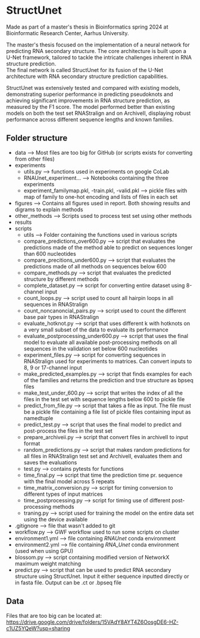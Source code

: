 # StructUnet
Made as part of a master's thesis in Bioinformatics spring 2024 at Bioinformatic Research Center, Aarhus University. 

The master's thesis focused on the implementation of a neural network for predicting RNA secondary structure. The core architecture is built upon a U-Net framework, tailored to tackle the intricate challenges inherent in RNA structure prediction.   
The final network is called StructUnet for its fusion of the U-Net architecture with RNA secondary structure prediction capabilities. 

StructUnet was extensively tested and compared with existing models, demonstrating superior performance in predicting pseudoknots and achieving significant improvements in RNA structure prediction, as measured by the F1 score. The model performed better than existing models on both the test set RNAStralign and on ArchiveII, displaying robust performance across different sequence lengths and known families.

## Folder structure
- data --> Most files are too big for GitHub (or scripts exists for converting from other files)
- experiments   
    - utils.py --> functions used in experiments on google CoLab  
    - RNAUnet_experiment... --> Notebooks containing the three experiments
    - experiment_familymap.pkl, -train.pkl, -valid.pkl --> pickle files with map of family to one-hot encoding and lists of files in each set   
- figures --> Contains all figures used in report. Both showing results and digrams to explain methods   
- other_methods --> Scripts used to process test set using other methods
- results   
- scripts
    - utils --> Folder containing the functions used in various scripts
    - compare_predictions_over600.py --> script that evaluates the predictions made of the method able to predict on sequences longer than 600 nucleotides
    - compare_precitions_under600.py --> script that evaluates the predictions made of all methods on sequences below 600
    - compare_methods.py --> script that evaluates the predicted structure by different methods
    - complete_dataset.py --> script for converting entire dataset using 8-channel input
    - count_loops.py --> script used to count all hairpin loops in all sequences in RNAStralign
    - count_noncanoncial_pairs.py --> script used to count the different base pair types in RNAStralign
    - evaluate_hotknot.py --> script that uses different k with hotknots on a very small subset of the data to evaluate its performance
    - evaluate_postprocessing_under600.py --> script that uses the final model to evaluate all available post-processing methods on all sequences in the validation set below 600 nucleotides
    - experiment_files.py --> script for converting sequences in RNAStralign used for experiments to matrices. Can convert inputs to 8, 9 or 17-channel input
    - make_predicted_examples.py --> script that finds examples for each of the families and returns the prediction and true structure as bpseq files
    - make_test_under_600.py --> script that writes the index of all the files in the test set with sequence lengths below 600 to pickle file
    - predict_from_file.py --> script that takes a file as input. The file must be a pickle file containing a file list of pickle files containing input as namedtuple
    - predict_test.py --> script that uses the final model to predict and post-process the files in the test set
    - prepare_archiveii.py --> script that convert files in archiveII to input format
    - random_predictions.py --> script that makes random predictions for all files in RNAStralign test set and ArchiveII, evaluates them and saves the evaluations
    - test.py --> contains pytests for functions
    - time_final.py --> script that time the prediction time pr. sequence with the final model across 5 repeats
    - time_matrix_conversion.py --> script for timing conversion to different types of input matrices 
    - time_postprocessing.py --> script for timing use of different post-processing methods
    - traning.py --> script used for training the model on the entire data set using the device available
- .gitignore --> file that wasn't added to git 
- workflow.py --> GWF workflow used to run some scripts on cluster
- environment1.yml --> file containing *RNAUnet* conda environment
- environment2.yml --> file containing *RNA_Unet* conda environment (used when using GPU)
- blossom.py --> script containing modified version of NetworkX maximum weight matching 
- predict.py --> script that can be used to predict RNA secondary structure using StructUnet. Input it either sequence inputted directly or in fasta file. Output can be .ct or .bpseq file

## Data
Files that are too big can be located at: https://drive.google.com/drive/folders/15VAdY8AYT4Z6OosgDE6-HZ-c1UZ5YQeW?usp=sharing


